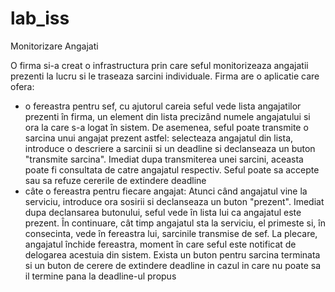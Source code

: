 # lab_iss
Monitorizare Angajati 

O firma si-a creat o infrastructura prin care seful monitorizeaza angajatii prezenti la lucru si le traseaza sarcini individuale. Firma are o aplicatie care ofera: 
  - o fereastra pentru sef, cu ajutorul careia seful vede lista angajatilor prezenti în firma, un element din lista precizând numele angajatului si ora la care s-a logat în sistem. De asemenea, seful poate transmite o sarcina unui angajat prezent astfel: selecteaza angajatul din lista, introduce o descriere a sarcinii si un deadline si declanseaza un buton "transmite sarcina". Imediat dupa transmiterea unei sarcini, aceasta poate fi consultata de catre angajatul respectiv. Seful poate sa accepte sau sa refuze cererile de extindere deadline
  - câte o fereastra pentru fiecare angajat: Atunci când angajatul vine la serviciu, introduce ora sosirii si declanseaza un buton "prezent". Imediat dupa declansarea butonului, seful vede în lista lui ca angajatul este prezent. În continuare, cât timp angajatul sta la serviciu, el primeste si, în consecinta, vede în fereastra lui, sarcinile transmise de sef. La plecare, angajatul închide fereastra, moment în care seful este notificat de delogarea acestuia din sistem. Exista un buton pentru sarcina terminata si un buton de cerere de extindere deadline in cazul in care nu poate sa il termine pana la deadline-ul propus
